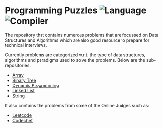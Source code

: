 # Programming Puzzles ![Language](https://img.shields.io/badge/language-C%2B%2B-brightgreen.svg) ![Compiler](https://img.shields.io/badge/Compiler-g%2B%2B-blue.svg)

The repository that contains numerous problems that are focussed on Data Structures and Algorithms which are also good resource to prepare for technical interviews.

Currently problems are categorized w.r.t. the type of data structures, algorithms and paradigms used to solve the problems. Below are the sub-repositories:
- [Array]
- [Binary Tree]
- [Dynamic Programming]
- [Linked List]
- [String]

It also contains the problems from some of the Online Judges such as:
- [Leetcode]
- [Codechef]

[//]: # (These are reference links used in the body of this note and get stripped out when the markdown processor does its job. There is no need to format nicely because it shouldn't be seen. Thanks SO - http://stackoverflow.com/questions/4823468/store-comments-in-markdown-syntax)
[Array]: <https://github.com/sarsjits/Programming-Puzzles/tree/master/array>
[Binary Tree]: <https://github.com/sarsjits/Programming-Puzzles/tree/master/binary-tree>
[Dynamic Programming]: <https://github.com/sarsjits/Programming-Puzzles/tree/master/dynamic-programming>
[Linked List]: <https://github.com/sarsjits/Programming-Puzzles/tree/master/linked-list>
[String]: <https://github.com/sarsjits/Programming-Puzzles/tree/master/string>
[Leetcode]: <https://github.com/sarsjits/Programming-Puzzles/tree/master/leetcode>
[Codechef]: <https://github.com/sarsjits/Programming-Puzzles/tree/master/codechef>
